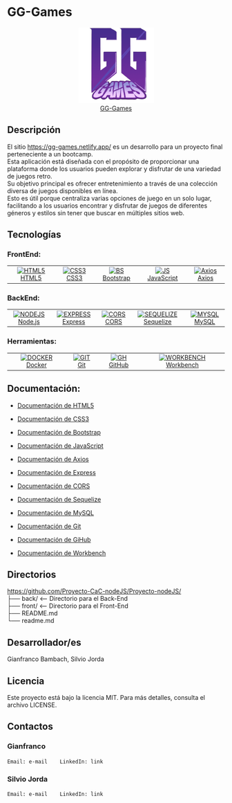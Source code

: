 # GG-Games

<p align="center">
  <a href="https://gg-games.netlify.app/" target="_blank">
    <img src="https://github.com/Proyecto-CaC-nodeJS/Proyecto-nodeJS/blob/main/front/src/logogg.png" alt="Logo" width="175" height="175">
    <br> GG-Games 
  </a>
</p>

## Descripción
  El sitio https://gg-games.netlify.app/ es un desarrollo para un proyecto final perteneciente a un bootcamp.<br>
  Esta aplicación está diseñada con el propósito de proporcionar una plataforma donde los usuarios pueden explorar y disfrutar de una variedad de juegos retro.<br>
  Su objetivo principal es ofrecer entretenimiento a través de una colección diversa de juegos disponibles en línea.<br>
  Esto es útil porque centraliza varias opciones de juego en un solo lugar, facilitando a los usuarios encontrar y disfrutar de juegos de diferentes géneros y estilos
  sin tener que buscar en múltiples sitios web.

## Tecnologías
### FrontEnd:
<table align="center">
  <tr width="100%">
    <td align="center">
      <a href="https://developer.mozilla.org/en-US/docs/Glossary/HTML5" target="_blank"><img src="https://cdn.jsdelivr.net/gh/devicons/devicon/icons/html5/html5-original.svg" alt="HTML5" width="200" height="200"> HTML5 </a>
    </td>
    <td align="center">
      <a href="https://developer.mozilla.org/en-US/docs/Web/CSS" target="_blank"><img src="https://cdn.jsdelivr.net/gh/devicons/devicon/icons/css3/css3-original.svg" alt="CSS3" width="200" height="200"> CSS3 </a>
    </td>
    <td align="center">
      <a href="https://getbootstrap.com/" target="_blank"><img src="https://cdn.jsdelivr.net/gh/devicons/devicon/icons/bootstrap/bootstrap-original.svg" alt="BS" width="200" height="200"> Bootstrap </a>
    </td>
    <td align="center">
      <a href="https://developer.mozilla.org/en-US/docs/Web/JavaScript" target="_blank"><img src="https://cdn.jsdelivr.net/gh/devicons/devicon/icons/javascript/javascript-original.svg" alt="JS" width="200" height="200"> JavaScript </a>
    </td>
    <td align="center">
      <a href="https://axios-http.com/es/docs/intro" target="_blank"><img src="https://cdn.jsdelivr.net/gh/devicons/devicon//icons/axios/axios-plain-wordmark.svg" alt="Axios" width="200" height="200"> Axios </a>
    </td>
  </tr>
</table>

### BackEnd:
<table align="center">
  <tr width="100%">
    <td align="center">
      <a href="" target="_blank"><img src="https://cdn.jsdelivr.net/gh/devicons/devicon/icons/nodejs/nodejs-original.svg" alt="NODEJS" width="200" height="200"> Node.js </a>
    </td>
    <td align="center">
      <a href="https://expressjs.com/" target="_blank"><img src="https://cdn.jsdelivr.net/gh/devicons/devicon/icons/express/express-original.svg" alt="EXPRESS" width="200" height="200"> Express </a>
    </td>
    <td align="center">
      <a href="https://developer.mozilla.org/en-US/docs/Web/HTTP/CORS" target="_blank"><img src="https://img.icons8.com/ios-filled/452/security-checked.png" alt="CORS" width="200" height="200"> CORS </a>
    </td>
    <td align="center">
      <a href="https://sequelize.org/" target="_blank"><img src="https://cdn.jsdelivr.net/gh/devicons/devicon/icons/sequelize/sequelize-original.svg" alt="SEQUELIZE" width="200" height="200"> Sequelize </a>
    </td>
    <td align="center">
      <a href="https://dev.mysql.com/" target="_blank"><img src="https://cdn.jsdelivr.net/gh/devicons/devicon/icons/mysql/mysql-original.svg" alt="MYSQL" width="200" height="200"> MySQL </a>
    </td>
  </tr>
</table>

### Herramientas:
<table align="center">
  <tr width="100%">
    <td align="center">
      <a href="" target="_blank"><img src="https://cdn.jsdelivr.net/gh/devicons/devicon/icons/docker/docker-original.svg" alt="DOCKER" width="200" height="200"> Docker </a>
    </td>
    <td align="center">
      <a href="https://git-scm.com/" target="_blank"><img src="https://cdn.jsdelivr.net/gh/devicons/devicon/icons/git/git-original.svg" alt="GIT" width="200" height="200"> Git </a>
    </td>
    <td align="center">
      <a href="https://github.com/" target="_blank"><img src="https://cdn.jsdelivr.net/gh/devicons/devicon/icons/github/github-original.svg" alt="GH" width="200" height="200"> GitHub </a>
    </td>
    <td align="center">
      <a href="https://www.mysql.com/products/workbench/" target="_blank"><img src="https://cdn.jsdelivr.net/gh/devicons/devicon/icons/mysql/mysql-original-wordmark.svg" alt="WORKBENCH" width="200" height="200"> Workbench </a>
    </td>
  </tr>
</table>

## Documentación:
- <a href="https://developer.mozilla.org/en-US/docs/Glossary/HTML5" target="_blank"> Documentación de HTML5 </a>

- <a href="https://developer.mozilla.org/en-US/docs/Web/CSS" target="_blank"> Documentación de CSS3 </a>
   
- <a href="https://getbootstrap.com/docs/5.3/getting-started/introduction/" target="_blank"> Documentación de Bootstrap </a>
   
- <a href="https://developer.mozilla.org/en-US/docs/Web/JavaScript" target="_blank"> Documentación de JavaScript </a>
   
- <a href="https://axios-http.com/docs/intro" target="_blank"> Documentación de Axios </a>

- <a href="https://expressjs.com/" target="_blank"> Documentación de Express </a>

- <a href="https://developer.mozilla.org/en-US/docs/Web/HTTP/CORS" target="_blank"> Documentación de CORS </a>

- <a href="https://sequelize.org/docs/v6/" target="_blank"> Documentación de Sequelize </a>
   
- <a href="https://dev.mysql.com/doc/" target="_blank"> Documentación de MySQL </a>
   
- <a href="https://git-scm.com/doc" target="_blank"> Documentación de Git </a>
   
- <a href="https://docs.github.com/en" target="_blank"> Documentación de GiHub </a>
  
- <a href="https://dev.mysql.com/doc/workbench/en/" target="_blank"> Documentación de Workbench </a>

## Directorios
https://github.com/Proyecto-CaC-nodeJS/Proyecto-nodeJS/  
├── back/   <-- Directorio para el Back-End  
├── front/  <-- Directorio para el Front-End  
├── README.md  
└── readme.md

## Desarrollador/es
Gianfranco Bambach, Silvio Jorda

## Licencia
Este proyecto está bajo la licencia MIT. Para más detalles, consulta el archivo LICENSE.

## Contactos
  ### Gianfranco
    Email: e-mail    LinkedIn: link

  ### Silvio Jorda
    Email: e-mail    LinkedIn: link
